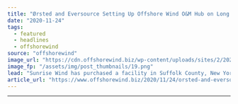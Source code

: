 ```yaml
---
title: "Ørsted and Eversource Setting Up Offshore Wind O&M Hub on Long Island"
date: "2020-11-24"
tags: 
  - featured
  - headlines
  - offshorewind
source: "offshorewind"
image_url: "https://cdn.offshorewind.biz/wp-content/uploads/sites/2/2020/11/24105326/%C3%98rsted-and-Eversource-Setting-Up-Offshore-Wind-OM-Hub-on-Long-Island.png"
image_fp: "/assets/img/post_thumbnails/19.png"
lead: "Sunrise Wind has purchased a facility in Suffolk County, New York, that will serve"
article_url: "https://www.offshorewind.biz/2020/11/24/orsted-and-eversource-setting-up-offshore-wind-om-hub-on-long-island/"
---
```


---
